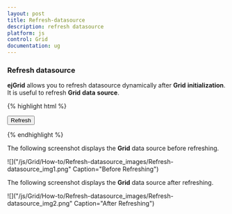 ```yaml
---
layout: post
title: Refresh-datasource
description: refresh datasource
platform: js
control: Grid
documentation: ug
---
```


### Refresh datasource

**ejGrid** allows you to refresh datasource dynamically after **Grid** **initialization**. It is useful to refresh **Grid** **data** **source**.

{% highlight html %}


<input type="button" id="refresh" value="Refresh" name="refresh"/>
<div id="Grid"></div>
<script type="text/javascript">
    $(function () {// Document is ready.
        // Data for grid.
        window.gridData = [
          { firstName: "John", lastName: "Beckett", email: "john@syncfusion.com" },
          { firstName: "Ben", lastName: "Beckett", email: "ben@syncfusion.com" },
          { firstName: "Andrew", lastName: "Beckett", email: "andrew@syncfusion.com" }
        ];

        $("#refresh").ejButton();
        $("#Grid").ejGrid({
            dataSource: window.gridData,
            columns: [
                     { field: "firstName" , headerText:"First Name" },
                     { field: "lastName", headerText: "Last Name" },
                     { field: "email", headerText: "Email" }
            ]
        });
       // new data source
        var newData = [
          { firstName: "Carter", lastName: "Beckett", email: "carter@syncfusion.com" },
          { firstName: "Joe", lastName: "Beckett", email: "joe@syncfusion.com" },
          { firstName: "Sam", lastName: "Beckett", email: "sam@syncfusion.com" }
        ];
        $("#refresh").click(function() {
            $("#Grid").ejGrid("dataSource", newData);
        });
    });
</script>


{% endhighlight %}



The following screenshot displays the **Grid** data source before refreshing.

![]("/js/Grid/How-to/Refresh-datasource_images/Refresh-datasource_img1.png" Caption="Before Refreshing")

The following screenshot displays the **Grid** data source after refreshing.

![]("/js/Grid/How-to/Refresh-datasource_images/Refresh-datasource_img2.png" Caption="After Refreshing")

